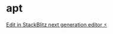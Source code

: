 # apt

[Edit in StackBlitz next generation editor ⚡️](https://stackblitz.com/~/github.com/RM-SF14612/apt)